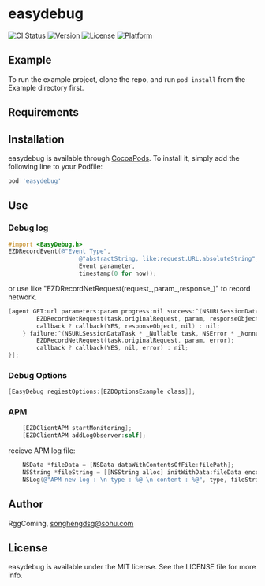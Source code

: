 # easydebug

[![CI Status](https://img.shields.io/travis/Song/easydebug.svg?style=flat)](https://travis-ci.org/Song/easydebug)
[![Version](https://img.shields.io/cocoapods/v/easydebug.svg?style=flat)](https://cocoapods.org/pods/easydebug)
[![License](https://img.shields.io/cocoapods/l/easydebug.svg?style=flat)](https://cocoapods.org/pods/easydebug)
[![Platform](https://img.shields.io/cocoapods/p/easydebug.svg?style=flat)](https://cocoapods.org/pods/easydebug)

## Example

To run the example project, clone the repo, and run `pod install` from the Example directory first.

## Requirements

## Installation

easydebug is available through [CocoaPods](https://cocoapods.org). To install
it, simply add the following line to your Podfile:

```ruby
pod 'easydebug'
```

## Use

### Debug log
```Objective-C
#import <EasyDebug.h> 
EZDRecordEvent(@"Event Type", 
                    @"abstractString, like:request.URL.absoluteString", 
                    Event parameter, 
                    timestamp(0 for now));
``` 
or use like "EZDRecordNetRequest(request_,param_,response_)" to record network.
```Objective-C
[agent GET:url parameters:param progress:nil success:^(NSURLSessionDataTask * _Nonnull task, id  _Nullable responseObject)    {
        EZDRecordNetRequest(task.originalRequest, param, responseObject);
        callback ? callback(YES, responseObject, nil) : nil;
    } failure:^(NSURLSessionDataTask * _Nullable task, NSError * _Nonnull error) {
        EZDRecordNetRequest(task.originalRequest, param, error);
        callback ? callback(YES, nil, error) : nil;
}];
```

### Debug Options
```Objective-C
[EasyDebug regiestOptions:[EZDOptionsExample class]];
```

### APM
```Objective-C
    [EZDClientAPM startMonitoring];
    [EZDClientAPM addLogObserver:self];
```
recieve APM log file:
```Objective-C
    NSData *fileData = [NSData dataWithContentsOfFile:filePath];
    NSString *fileString = [[NSString alloc] initWithData:fileData encoding:NSUTF8StringEncoding];
    NSLog(@"APM new log : \n type : %@ \n content : %@", type, fileString);
```

## Author

RggComing, songhengdsg@sohu.com

## License

easydebug is available under the MIT license. See the LICENSE file for more info.
